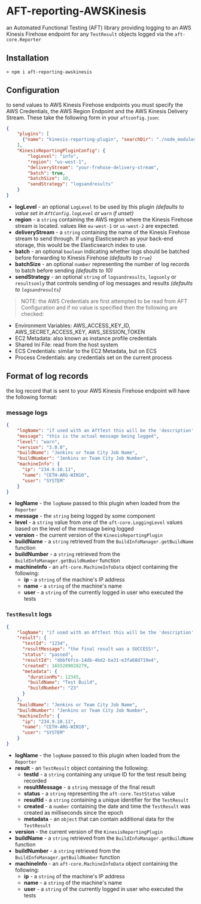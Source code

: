 # AFT-reporting-AWSKinesis
an Automated Functional Testing (AFT) library providing logging to an AWS Kinesis Firehose endpoint for any `TestResult` objects logged via the `aft-core.Reporter`

## Installation
`> npm i aft-reporting-awskinesis`

## Configuration
to send values to AWS Kinesis Firehose endpoints you must specify the AWS Credentials, the AWS Region Endpoint and the AWS Kinesis Delivery Stream. These take the following form in your `aftconfig.json`:
```json
{
    "plugins": [
      {"name": "kinesis-reporting-plugin", "searchDir": "./node_modules/"}
    ],
    "KinesisReportingPluginConfig": {
        "logLevel": "info",
        "region": "us-west-1",
        "deliveryStream": "your-frehose-delivery-stream",
        "batch": true,
        "batchSize": 10,
        "sendStrategy": "logsandresults"
    }
}
```
- **logLevel** - an optional `LogLevel` to be used by this plugin _(defaults to value set in `AftConfig.logLevel` or `warn` if unset)_
- **region** - a `string` containing the AWS region where the Kinesis Firehose stream is located. values like `eu-west-1` or `us-west-2` are expected.
- **deliveryStream** - a `string` containing the name of the Kinesis Firehose stream to send through. If using Elasticsearch as your back-end storage, this would be the Elasticsearch index to use.
- **batch** - an optional `boolean` indicating whether logs should be batched before forwarding to Kinesis Firehose _(defaults to `true`)_
- **batchSize** - an optional `number` representing the number of log records to batch before sending _(defaults to 10)_
- **sendStrategy** - an optional `string` of `logsandresults`, `logsonly` or `resultsonly` that controls sending of log messages and results _(defaults to `logsandresults`)_

> NOTE: the AWS Credentials are first attempted to be read from AFT Configuration and if no value is specified then the following are checked:
- Environment Variables: AWS_ACCESS_KEY_ID, AWS_SECRET_ACCESS_KEY, AWS_SESSION_TOKEN
- EC2 Metadata: also known as instance profile credentials
- Shared Ini File: read from the host system
- ECS Credentials: similar to the EC2 Metadata, but on ECS
- Process Credentials: any credentials set on the current process

## Format of log records
the log record that is sent to your AWS Kinesis Firehose endpoint will have the following format:
### message logs
```JSON
{
    "logName": "if used with an AftTest this will be the 'description' or 'Test IDs' or a GUID",
    "message": "this is the actual message being logged", 
    "level": "warn", 
    "version": "3.0.0", 
    "buildName": "Jenkins or Team City Job Name", 
    "buildNumber": "Jenkins or Team City Job Number", 
    "machineInfo": {
      "ip": "234.9.10.11",
      "name": "CETH-ARG-WIN10",
      "user": "SYSTEM"
    }
}
```
- **logName** - the `logName` passed to this plugin when loaded from the `Reporter`
- **message** - the `string` being logged by some component
- **level** - a `string` value from one of the `aft-core.LoggingLevel` values based on the level of the message being logged
- **version** - the current version of the `KinesisReportingPlugin`
- **buildName** - a `string` retrieved from the `BuildInfoManager.getBuildName` function
- **buildNumber** - a `string` retrieved from the `BuildInfoManager.getBuildNumber` function
- **machineInfo** - an `aft-core.MachineInfoData` object containing the following:
  - **ip** - a `string` of the machine's IP address
  - **name** - a `string` of the machine's name
  - **user** - a `string` of the currently logged in user who executed the tests

### `TestResult` logs
```JSON
{
    "logName": "if used with an AftTest this will be the 'description' or 'Test IDs' or a GUID",
    "result": {
      "testId": "1234",
      "resultMessage": "the final result was a SUCCESS!",
      "status": "passed",
      "resultId": "dbbf6fce-14db-4bd2-ba31-e3fa68d719e4",
      "created": 1655289028279,
      "metadata": {
        "durationMs": 12345,
        "buildName": "Test Build",
        "buildNumber": "23"
      }
    }, 
    "buildName": "Jenkins or Team City Job Name", 
    "buildNumber": "Jenkins or Team City Job Number", 
    "machineInfo": {
      "ip": "234.9.10.11",
      "name": "CETH-ARG-WIN10",
      "user": "SYSTEM"
    }
}
```
- **logName** - the `logName` passed to this plugin when loaded from the `Reporter`
- **result** - an `TestResult` object containing the following:
  - **testId** - a `string` containing any unique ID for the test result being recorded
  - **resultMessage** - a `string` message of the final result
  - **status** - a `string` representing the `aft-core.TestStatus` value
  - **resultId** - a `string` containing a unique identifier for the `TestResult`
  - **created** - a `number` containing the date and time the `TestResult` was created as milliseconds since the epoch
  - **metadata** - an `object` that can contain additional data for the `TestResult`
- **version** - the current version of the `KinesisReportingPlugin`
- **buildName** - a `string` retrieved from the `BuildInfoManager.getBuildName` function
- **buildNumber** - a `string` retrieved from the `BuildInfoManager.getBuildNumber` function
- **machineInfo** - an `aft-core.MachineInfoData` object containing the following:
  - **ip** - a `string` of the machine's IP address
  - **name** - a `string` of the machine's name
  - **user** - a `string` of the currently logged in user who executed the tests